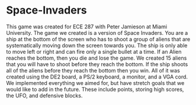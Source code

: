 # Space-Invaders
This game was created for ECE 287 with Peter Jamieson at Miami University. The game we created is a version of Space Invaders. You are a ship at the bottom of the screen who has to shoot a group of aliens that are systematically moving down the screen towards you. The ship is only able to move left or right and can fire only a single bullet at a time. If an Alien reaches the bottom, then you die and lose the game. We created 15 aliens that you will have to shoot before they reach the bottom. If the ship shoots all of the aliens before they reach the bottom then you win. All of it was created using the DE2 board, a PS/2 keyboard, a monitor, and a VGA cord. We implemented everything we aimed for, but have stretch goals that we would like to add in the future. These include points, storing high scores, the UFO, and defensive blocks.

